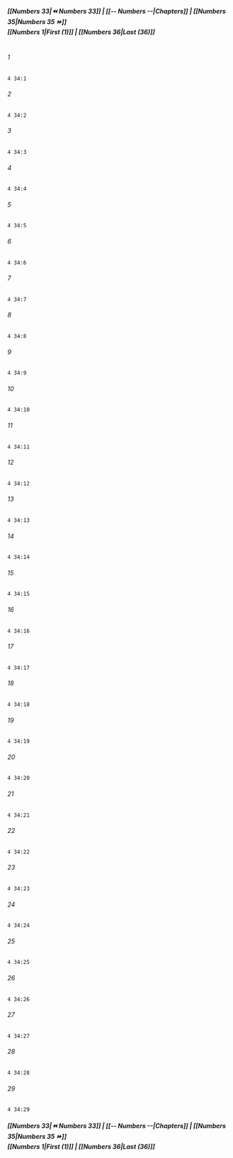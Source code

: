
##### **[[Numbers 33|⏪ Numbers 33]] | [[-- Numbers --|Chapters]] | [[Numbers 35|Numbers 35 ⏩]]**<br>**[[Numbers 1|First (1)]] | [[Numbers 36|Last (36)]]**<br><br>

###### 1
``` verse
4 34:1
```
###### 2
``` verse
4 34:2
```
###### 3
``` verse
4 34:3
```
###### 4
``` verse
4 34:4
```
###### 5
``` verse
4 34:5
```
###### 6
``` verse
4 34:6
```
###### 7
``` verse
4 34:7
```
###### 8
``` verse
4 34:8
```
###### 9
``` verse
4 34:9
```
###### 10
``` verse
4 34:10
```
###### 11
``` verse
4 34:11
```
###### 12
``` verse
4 34:12
```
###### 13
``` verse
4 34:13
```
###### 14
``` verse
4 34:14
```
###### 15
``` verse
4 34:15
```
###### 16
``` verse
4 34:16
```
###### 17
``` verse
4 34:17
```
###### 18
``` verse
4 34:18
```
###### 19
``` verse
4 34:19
```
###### 20
``` verse
4 34:20
```
###### 21
``` verse
4 34:21
```
###### 22
``` verse
4 34:22
```
###### 23
``` verse
4 34:23
```
###### 24
``` verse
4 34:24
```
###### 25
``` verse
4 34:25
```
###### 26
``` verse
4 34:26
```
###### 27
``` verse
4 34:27
```
###### 28
``` verse
4 34:28
```
###### 29
``` verse
4 34:29
```

##### **[[Numbers 33|⏪ Numbers 33]] | [[-- Numbers --|Chapters]] | [[Numbers 35|Numbers 35 ⏩]]**<br>**[[Numbers 1|First (1)]] | [[Numbers 36|Last (36)]]**
